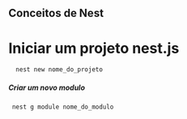 ## Conceitos de Nest

<h1>
  Iniciar um projeto nest.js
</h1>

```
  nest new nome_do_projeto
```

<h5>
  Criar um novo modulo
</h5>

```
 nest g module nome_do_modulo
```